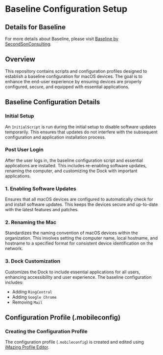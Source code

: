 # Baseline Configuration Setup


## Details for Baseline
For more details about Baseline, please visit [Baseline by SecondSonConsulting](https://github.com/SecondSonConsulting/Baseline).


## Overview
This repository contains scripts and configuration profiles designed to establish a baseline configuration for macOS devices. The goal is to enhance the end-user experience by ensuring devices are properly configured, secure, and equipped with essential applications.

## Baseline Configuration Details

### Initial Setup
An `InitialScript` is run during the initial setup to disable software updates temporarily. This ensures that updates do not interfere with the subsequent configuration and application installation process.

### Post User Login
After the user logs in, the baseline configuration script and essential applications are installed. This includes re-enabling software updates, renaming the computer, and customizing the Dock with important applications.

### 1. Enabling Software Updates
Ensures that all macOS devices are configured to automatically check for and install software updates. This keeps the devices secure and up-to-date with the latest features and patches.

### 2. Renaming the Mac
Standardizes the naming convention of macOS devices within the organization. This involves setting the computer name, local hostname, and hostname to a specified format for consistent device identification on the network.

### 3. Dock Customization
Customizes the Dock to include essential applications for all users, enhancing accessibility and user experience. The baseline configuration includes:
- Adding `RingCentral`
- Adding `Google Chrome`
- Removing `Mail`

## Configuration Profile (.mobileconfig)

### Creating the Configuration Profile
The configuration profile (`.mobileconfig`) is created and edited using [iMazing Profile Editor](https://imazing.com/profile-editor). 

